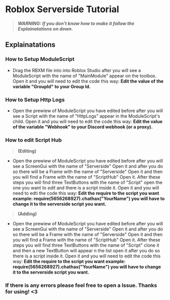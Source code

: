 # Roblox Serverside Tutorial

> ***WARNING: If you don't know how to make it follow the Explainatations on down.***

## Explainatations



### How to Setup ModuleScript 
- Drag the RBXM file into into Roblox Studio after you will see a ModuleScript with the name of "MainModule" appear on the toolbox. Open it and you will need to edit the code this way: **Edit the value of the variable "GroupId" to your Group Id.**

### How to Setup Http Logs
- Open the prewiew of ModuleScript you have edited before after you will see a Script with the name of "HttpLogs" appear in the ModuleScript's child. Open it and you will need to edit the code this way: **Edit the value of the variable "Webhook" to your Discord webhook (or a proxy).**

### How to edit Script Hub
>**(Editing)**
- Open the prewiew of ModuleScript you have edited before after you will see a ScreenGui with the name of "Serverside" Open it and after you do so there will be a Frame with the name of "Serverside" Open it and then you will find a Frame with the name of "ScriptHub" Open it. After these steps you will find three TextButtons with the name of "Script" open the one you want to *edit* and there is a script inside it. Open it and you will need to edti the code this way: **Edit the require to the script you want example: 
require(5656268927).chathax("YourName") you will have to change it to the serverside script you want.**  

> **(Adding)**
- Open the prewiew of ModuleScript you have edited before after you will see a ScreenGui with the name of "Serverside" Open it and after you do so there will be a Frame with the name of "Serverside" Open it and then you will find a Frame with the name of "ScriptHub" Open it. After these steps you will find three TextButtons with the name of "Script" clone it and then a new TextButton will appear n the list open it after you do so there is a script inside it. Open it and you will need to edit the code this way: **Edit the require to the script you want example: require(5656268927).chathax("YourName") you will have to change it to the serverside script you want.**  


### If there is any errors please feel free to open a Issue. Thanks for using! <3
